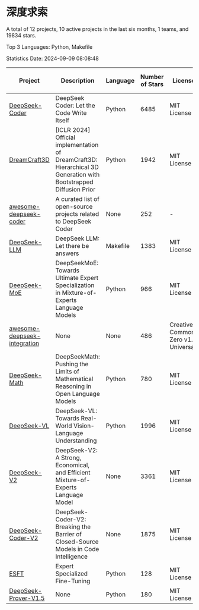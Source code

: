 # 深度求索

A total of 12 projects, 10 active projects in the last six months, 1 teams, and 19834 stars.

Top 3 Languages: Python, Makefile

Statistics Date: 2024-09-09 08:08:48

| Project | Description | Language | Number of Stars | License | Creation Date | Last Updated Date | Last Pushed Date |
| --- | --- | --- | --- | --- | --- | --- | --- |
| [DeepSeek-Coder](https://github.com/deepseek-ai/DeepSeek-Coder) | DeepSeek Coder: Let the Code Write Itself | Python | 6485 | MIT License | 2023-10-20 | 2024-09-09 | 2024-05-21 |
| [DreamCraft3D](https://github.com/deepseek-ai/DreamCraft3D) | [ICLR 2024] Official implementation of DreamCraft3D: Hierarchical 3D Generation with Bootstrapped Diffusion Prior | Python | 1942 | MIT License | 2023-10-23 | 2024-09-08 | 2024-08-21 |
| [awesome-deepseek-coder](https://github.com/deepseek-ai/awesome-deepseek-coder) | A curated list of open-source projects related to DeepSeek Coder | None | 252 | - | 2023-11-06 | 2024-09-09 | 2024-04-03 |
| [DeepSeek-LLM](https://github.com/deepseek-ai/DeepSeek-LLM) | DeepSeek LLM: Let there be answers | Makefile | 1383 | MIT License | 2023-11-29 | 2024-09-08 | 2024-02-04 |
| [DeepSeek-MoE](https://github.com/deepseek-ai/DeepSeek-MoE) | DeepSeekMoE: Towards Ultimate Expert Specialization in Mixture-of-Experts Language Models | Python | 966 | MIT License | 2024-01-02 | 2024-09-09 | 2024-01-16 |
| [awesome-deepseek-integration](https://github.com/deepseek-ai/awesome-deepseek-integration) | None | None | 486 | Creative Commons Zero v1.0 Universal | 2024-01-11 | 2024-09-09 | 2024-09-09 |
| [DeepSeek-Math](https://github.com/deepseek-ai/DeepSeek-Math) | DeepSeekMath: Pushing the Limits of Mathematical Reasoning in Open Language Models | Python | 780 | MIT License | 2024-02-05 | 2024-09-07 | 2024-04-15 |
| [DeepSeek-VL](https://github.com/deepseek-ai/DeepSeek-VL) | DeepSeek-VL: Towards Real-World Vision-Language Understanding | Python | 1996 | MIT License | 2024-03-07 | 2024-09-09 | 2024-04-24 |
| [DeepSeek-V2](https://github.com/deepseek-ai/DeepSeek-V2) | DeepSeek-V2: A Strong, Economical, and Efficient Mixture-of-Experts Language Model | None | 3361 | MIT License | 2024-04-22 | 2024-09-09 | 2024-08-10 |
| [DeepSeek-Coder-V2](https://github.com/deepseek-ai/DeepSeek-Coder-V2) | DeepSeek-Coder-V2: Breaking the Barrier of Closed-Source Models in Code Intelligence | None | 1875 | MIT License | 2024-06-14 | 2024-09-09 | 2024-07-03 |
| [ESFT](https://github.com/deepseek-ai/ESFT) | Expert Specialized Fine-Tuning | Python | 128 | MIT License | 2024-07-04 | 2024-09-08 | 2024-08-12 |
| [DeepSeek-Prover-V1.5](https://github.com/deepseek-ai/DeepSeek-Prover-V1.5) | None | Python | 180 | MIT License | 2024-08-15 | 2024-09-06 | 2024-08-16 |
